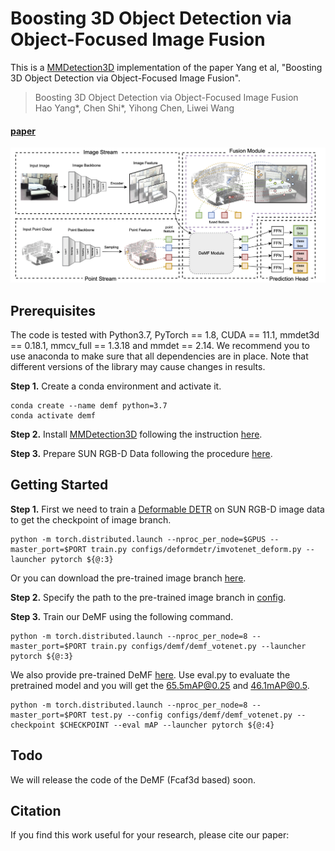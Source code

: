# Boosting 3D Object Detection via Object-Focused Image Fusion

This is a [MMDetection3D](https://github.com/open-mmlab/mmdetection3d) implementation of the paper Yang et al, "Boosting 3D Object Detection via Object-Focused Image Fusion".

> Boosting 3D Object Detection via Object-Focused Image Fusion  
> Hao Yang*, Chen Shi*, Yihong Chen, Liwei Wang 
>

#### [paper]()
![Pipeline](figs/pipeline.png)


## Prerequisites
The code is tested with Python3.7, PyTorch == 1.8, CUDA == 11.1, mmdet3d == 0.18.1, mmcv_full == 1.3.18 and mmdet == 2.14. We recommend you to use anaconda to make sure that all dependencies are in place. Note that different versions of the library may cause changes in results.

**Step 1.** Create a conda environment and activate it.
```
conda create --name demf python=3.7
conda activate demf
```

**Step 2.** Install [MMDetection3D](https://github.com/open-mmlab/mmdetection3d) following the instruction [here](https://github.com/open-mmlab/mmdetection3d/blob/master/docs/en/getting_started.md).

**Step 3.** Prepare SUN RGB-D Data following the procedure [here](https://github.com/open-mmlab/mmdetection3d/tree/master/data/sunrgbd).

## Getting Started
**Step 1.** First we need to train a [Deformable DETR](https://arxiv.org/abs/2010.04159?context=cs) on SUN RGB-D image data to get the checkpoint of image branch.
```shell
python -m torch.distributed.launch --nproc_per_node=$GPUS --master_port=$PORT train.py configs/deformdetr/imvotenet_deform.py --launcher pytorch ${@:3}
```

Or you can download the pre-trained image branch [here](https://drive.google.com/file/d/1H0SGOSvfYU45ID38CvQohIyAUeAXm3Ra/view?usp=sharing).

**Step 2.**
Specify the path to the pre-trained image branch in [config](configs/demf/demf_votenet.py).

**Step 3.** Train our DeMF using the following command.
```shell
python -m torch.distributed.launch --nproc_per_node=8 --master_port=$PORT train.py configs/demf/demf_votenet.py --launcher pytorch ${@:3}
```
We also provide pre-trained DeMF [here](https://drive.google.com/file/d/1s7mOJbz3__qdGLpA10MbK2KLHDIX6rmX/view?usp=sharing). Use eval.py to evaluate the pretrained model and you will get the 65.5mAP@0.25 and 46.1mAP@0.5.
```shell
python -m torch.distributed.launch --nproc_per_node=8 --master_port=$PORT test.py --config configs/demf/demf_votenet.py --checkpoint $CHECKPOINT --eval mAP --launcher pytorch ${@:4}
```

## Todo
We will release the code of the DeMF (Fcaf3d based) soon.

## Citation
If you find this work useful for your research, please cite our paper: